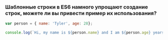 ### Шаблонные строки в ES6 намного упрощают создание строк, можете ли вы привести пример их использования?

~~~~javascript
var person = { name: 'Tyler', age: 28};

console.log(`Hi, my name is ${person.name} and I am ${person.age} years old!`);
~~~~
